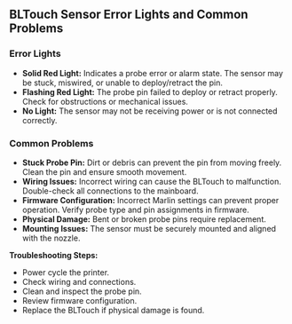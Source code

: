 ## BLTouch Sensor Error Lights and Common Problems

### Error Lights

- **Solid Red Light:** Indicates a probe error or alarm state. The sensor may be stuck, miswired, or unable to deploy/retract the pin.
- **Flashing Red Light:** The probe pin failed to deploy or retract properly. Check for obstructions or mechanical issues.
- **No Light:** The sensor may not be receiving power or is not connected correctly.

### Common Problems

- **Stuck Probe Pin:** Dirt or debris can prevent the pin from moving freely. Clean the pin and ensure smooth movement.
- **Wiring Issues:** Incorrect wiring can cause the BLTouch to malfunction. Double-check all connections to the mainboard.
- **Firmware Configuration:** Incorrect Marlin settings can prevent proper operation. Verify probe type and pin assignments in firmware.
- **Physical Damage:** Bent or broken probe pins require replacement.
- **Mounting Issues:** The sensor must be securely mounted and aligned with the nozzle.

**Troubleshooting Steps:**
- Power cycle the printer.
- Check wiring and connections.
- Clean and inspect the probe pin.
- Review firmware configuration.
- Replace the BLTouch if physical damage is found.